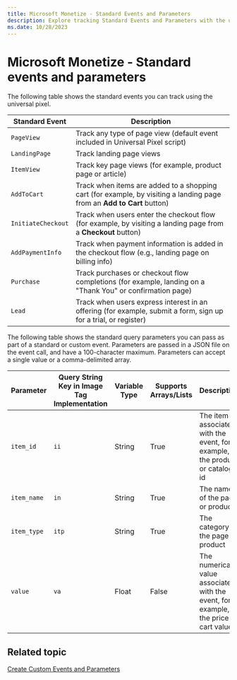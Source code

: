 ```yaml
---
title: Microsoft Monetize - Standard Events and Parameters
description: Explore tracking Standard Events and Parameters with the universal pixel to streamline data collection. View standard events and query parameters. 
ms.date: 10/28/2023
---
```


# Microsoft Monetize - Standard events and parameters

The following table shows the standard events you can track using the universal pixel.

| Standard Event | Description |
|---|---|
| `PageView` | Track any type of page view (default event included in Universal Pixel script) |
| `LandingPage` | Track landing page views |
| `ItemView` | Track key page views (for example, product page or article) |
| `AddToCart` | Track when items are added to a shopping cart (for example, by visiting a landing page from an **Add to Cart** button) |
| `InitiateCheckout` | Track when users enter the checkout flow (for example, by visiting a landing page from a **Checkout** button) |
| `AddPaymentInfo` | Track when payment information is added in the checkout flow (e.g., landing page on billing info) |
| `Purchase` | Track purchases or checkout flow completions (for example, landing on a "Thank You" or confirmation page) |
| `Lead` | Track when users express interest in an offering (for example, submit a form, sign up for a trial, or register) |

The following table shows the standard query parameters you can pass as part of a standard or custom event. Parameters are passed in a JSON file on the event call, and have a 100-character maximum. Parameters can accept a single value or a comma-delimited array.

| Parameter | Query String Key in Image Tag Implementation | Variable Type | Supports Arrays/Lists | Description |
|---|---|---|---|---|
| `item_id` | `ii` | String | True | The item id associated with the event, for example, the product or catalog id |
| `item_name` | `in` | String | True | The name of the page or product |
| `item_type` | `itp` | String | True | The category of the page or product |
| `value` | `va` | Float | False | The numerical value associated with the event, for example, the price or cart value. |

## Related topic

 [Create Custom Events and Parameters](create-custom-events-and-parameters.md)
